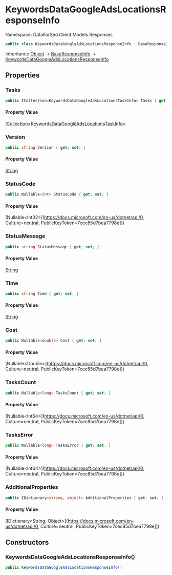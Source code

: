 # KeywordsDataGoogleAdsLocationsResponseInfo

Namespace: DataForSeo.Client.Models.Responses

```csharp
public class KeywordsDataGoogleAdsLocationsResponseInfo : BaseResponseInfo
```

Inheritance [Object](https://docs.microsoft.com/en-us/dotnet/api/Object) → [BaseResponseInfo](./BaseResponseInfo.md) → [KeywordsDataGoogleAdsLocationsResponseInfo](./KeywordsDataGoogleAdsLocationsResponseInfo.md)

## Properties

### **Tasks**

```csharp
public ICollection<KeywordsDataGoogleAdsLocationsTaskInfo> Tasks { get; set; }
```

#### Property Value

[ICollection&lt;KeywordsDataGoogleAdsLocationsTaskInfo&gt;](./KeywordsDataGoogleAdsLocationsTaskInfo.md)<br>

### **Version**

```csharp
public string Version { get; set; }
```

#### Property Value

[String](https://docs.microsoft.com/en-us/dotnet/api/String)<br>

### **StatusCode**

```csharp
public Nullable<int> StatusCode { get; set; }
```

#### Property Value

[Nullable&lt;Int32&gt;](https://docs.microsoft.com/en-us/dotnet/api/0, Culture=neutral, PublicKeyToken=7cec85d7bea7798e]])<br>

### **StatusMessage**

```csharp
public string StatusMessage { get; set; }
```

#### Property Value

[String](https://docs.microsoft.com/en-us/dotnet/api/String)<br>

### **Time**

```csharp
public string Time { get; set; }
```

#### Property Value

[String](https://docs.microsoft.com/en-us/dotnet/api/String)<br>

### **Cost**

```csharp
public Nullable<double> Cost { get; set; }
```

#### Property Value

[Nullable&lt;Double&gt;](https://docs.microsoft.com/en-us/dotnet/api/0, Culture=neutral, PublicKeyToken=7cec85d7bea7798e]])<br>

### **TasksCount**

```csharp
public Nullable<long> TasksCount { get; set; }
```

#### Property Value

[Nullable&lt;Int64&gt;](https://docs.microsoft.com/en-us/dotnet/api/0, Culture=neutral, PublicKeyToken=7cec85d7bea7798e]])<br>

### **TasksError**

```csharp
public Nullable<long> TasksError { get; set; }
```

#### Property Value

[Nullable&lt;Int64&gt;](https://docs.microsoft.com/en-us/dotnet/api/0, Culture=neutral, PublicKeyToken=7cec85d7bea7798e]])<br>

### **AdditionalProperties**

```csharp
public IDictionary<string, object> AdditionalProperties { get; set; }
```

#### Property Value

[IDictionary&lt;String, Object&gt;](https://docs.microsoft.com/en-us/dotnet/api/0, Culture=neutral, PublicKeyToken=7cec85d7bea7798e]])<br>

## Constructors

### **KeywordsDataGoogleAdsLocationsResponseInfo()**

```csharp
public KeywordsDataGoogleAdsLocationsResponseInfo()
```
